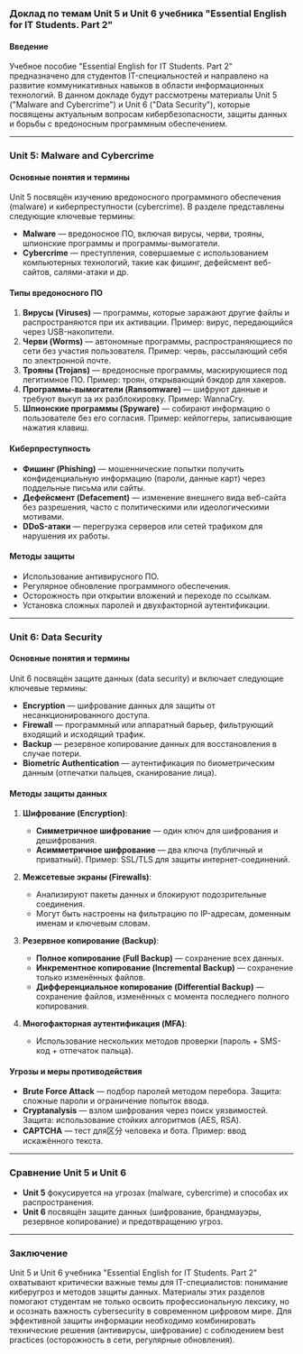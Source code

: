 ### Доклад по темам Unit 5 и Unit 6 учебника "Essential English for IT Students. Part 2"

#### Введение
Учебное пособие "Essential English for IT Students. Part 2" предназначено для студентов IT-специальностей и направлено на развитие коммуникативных навыков в области информационных технологий. В данном докладе будут рассмотрены материалы Unit 5 ("Malware and Cybercrime") и Unit 6 ("Data Security"), которые посвящены актуальным вопросам кибербезопасности, защиты данных и борьбы с вредоносным программным обеспечением.

---

### Unit 5: Malware and Cybercrime

#### Основные понятия и термины
Unit 5 посвящён изучению вредоносного программного обеспечения (malware) и киберпреступности (cybercrime). В разделе представлены следующие ключевые термины:
- **Malware** — вредоносное ПО, включая вирусы, черви, трояны, шпионские программы и программы-вымогатели.
- **Cybercrime** — преступления, совершаемые с использованием компьютерных технологий, такие как фишинг, дефейсмент веб-сайтов, салями-атаки и др.

#### Типы вредоносного ПО
1. **Вирусы (Viruses)** — программы, которые заражают другие файлы и распространяются при их активации. Пример: вирус, передающийся через USB-накопители.
2. **Черви (Worms)** — автономные программы, распространяющиеся по сети без участия пользователя. Пример: червь, рассылающий себя по электронной почте.
3. **Трояны (Trojans)** — вредоносные программы, маскирующиеся под легитимное ПО. Пример: троян, открывающий бэкдор для хакеров.
4. **Программы-вымогатели (Ransomware)** — шифруют данные и требуют выкуп за их разблокировку. Пример: WannaCry.
5. **Шпионские программы (Spyware)** — собирают информацию о пользователе без его согласия. Пример: кейлоггеры, записывающие нажатия клавиш.

#### Киберпреступность
- **Фишинг (Phishing)** — мошеннические попытки получить конфиденциальную информацию (пароли, данные карт) через поддельные письма или сайты.
- **Дефейсмент (Defacement)** — изменение внешнего вида веб-сайта без разрешения, часто с политическими или идеологическими мотивами.
- **DDoS-атаки** — перегрузка серверов или сетей трафиком для нарушения их работы.

#### Методы защиты
- Использование антивирусного ПО.
- Регулярное обновление программного обеспечения.
- Осторожность при открытии вложений и переходе по ссылкам.
- Установка сложных паролей и двухфакторной аутентификации.

---

### Unit 6: Data Security

#### Основные понятия и термины
Unit 6 посвящён защите данных (data security) и включает следующие ключевые термины:
- **Encryption** — шифрование данных для защиты от несанкционированного доступа.
- **Firewall** — программный или аппаратный барьер, фильтрующий входящий и исходящий трафик.
- **Backup** — резервное копирование данных для восстановления в случае потери.
- **Biometric Authentication** — аутентификация по биометрическим данным (отпечатки пальцев, сканирование лица).

#### Методы защиты данных
1. **Шифрование (Encryption)**:
   - **Симметричное шифрование** — один ключ для шифрования и дешифрования.
   - **Асимметричное шифрование** — два ключа (публичный и приватный).
   Пример: SSL/TLS для защиты интернет-соединений.

2. **Межсетевые экраны (Firewalls)**:
   - Анализируют пакеты данных и блокируют подозрительные соединения.
   - Могут быть настроены на фильтрацию по IP-адресам, доменным именам и ключевым словам.

3. **Резервное копирование (Backup)**:
   - **Полное копирование (Full Backup)** — сохранение всех данных.
   - **Инкрементное копирование (Incremental Backup)** — сохранение только изменённых файлов.
   - **Дифференциальное копирование (Differential Backup)** — сохранение файлов, изменённых с момента последнего полного копирования.

4. **Многофакторная аутентификация (MFA)**:
   - Использование нескольких методов проверки (пароль + SMS-код + отпечаток пальца).

#### Угрозы и меры противодействия
- **Brute Force Attack** — подбор паролей методом перебора. Защита: сложные пароли и ограничение попыток ввода.
- **Cryptanalysis** — взлом шифрования через поиск уязвимостей. Защита: использование стойких алгоритмов (AES, RSA).
- **CAPTCHA** — тест для区分 человека и бота. Пример: ввод искажённого текста.

---

### Сравнение Unit 5 и Unit 6
- **Unit 5** фокусируется на угрозах (malware, cybercrime) и способах их распространения.
- **Unit 6** посвящён защите данных (шифрование, брандмауэры, резервное копирование) и предотвращению угроз.

---

### Заключение
Unit 5 и Unit 6 учебника "Essential English for IT Students. Part 2" охватывают критически важные темы для IT-специалистов: понимание киберугроз и методов защиты данных. Материалы этих разделов помогают студентам не только освоить профессиональную лексику, но и осознать важность cybersecurity в современном цифровом мире. Для эффективной защиты информации необходимо комбинировать технические решения (антивирусы, шифрование) с соблюдением best practices (осторожность в сети, регулярные обновления).
